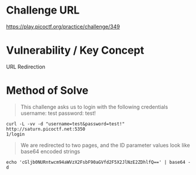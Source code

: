 # Challenge URL
https://play.picoctf.org/practice/challenge/349
# Vulnerability / Key Concept
URL Redirection
# Method of Solve
>This challenge asks us to login with the following credentials
> username: test
> password: test!
```
curl -L -vv -d "username=test&password=test!" http://saturn.picoctf.net:5350
1/login
```
> We are redirected to two pages, and the ID parameter values look like base64 encoded strings
```
echo 'cGljb0NURntwcm94aWVzX2FsbF90aGVfd2F5X2JlNzE2ZDhlfQ==' | base64 -d
```
